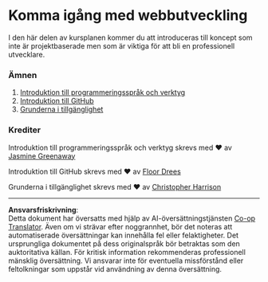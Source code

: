 <!--
CO_OP_TRANSLATOR_METADATA:
{
  "original_hash": "770d9f83dddc841c19f210dee5fe0712",
  "translation_date": "2025-10-03T13:27:52+00:00",
  "source_file": "1-getting-started-lessons/README.md",
  "language_code": "sv"
}
-->
# Komma igång med webbutveckling

I den här delen av kursplanen kommer du att introduceras till koncept som inte är projektbaserade men som är viktiga för att bli en professionell utvecklare.

### Ämnen

1. [Introduktion till programmeringsspråk och verktyg](1-intro-to-programming-languages/README.md)
2. [Introduktion till GitHub](2-github-basics/README.md)
3. [Grunderna i tillgänglighet](3-accessibility/README.md)

### Krediter

Introduktion till programmeringsspråk och verktyg skrevs med ♥️ av [Jasmine Greenaway](https://twitter.com/paladique)

Introduktion till GitHub skrevs med ♥️ av [Floor Drees](https://twitter.com/floordrees)

Grunderna i tillgänglighet skrevs med ♥️ av [Christopher Harrison](https://twitter.com/geektrainer)

---

**Ansvarsfriskrivning**:  
Detta dokument har översatts med hjälp av AI-översättningstjänsten [Co-op Translator](https://github.com/Azure/co-op-translator). Även om vi strävar efter noggrannhet, bör det noteras att automatiserade översättningar kan innehålla fel eller felaktigheter. Det ursprungliga dokumentet på dess originalspråk bör betraktas som den auktoritativa källan. För kritisk information rekommenderas professionell mänsklig översättning. Vi ansvarar inte för eventuella missförstånd eller feltolkningar som uppstår vid användning av denna översättning.